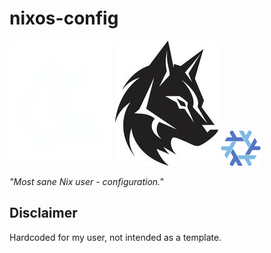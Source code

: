 # nixos-config

![](misc/icon-invert.png#gh-dark-mode-only)
![](misc/icon.png#gh-light-mode-only)
![](misc/nix.png)

*"Most sane Nix user - configuration."*

## Disclaimer
Hardcoded for my user, not intended as a template.
